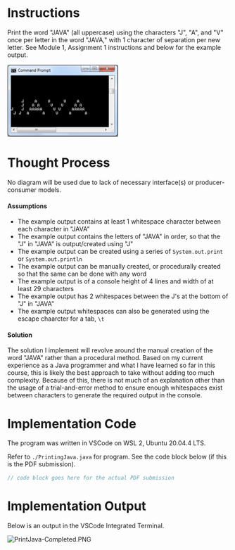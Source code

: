 # Instructions

Print the word "JAVA" (all uppercase) using the characters "J", "A", and "V" once per letter in the word "JAVA," with 1 character of separation per new letter. See Module 1, Assignment 1 instructions and below for the example output.

<img src="./PrintJava.PNG" alt="PrintJava.PNG" width="50%">

# Thought Process
No diagram will be used due to lack of necessary interface(s) or producer-consumer models.

#### Assumptions
- The example output contains at least 1 whitespace character between each character in "JAVA"
- The example output contains the letters of "JAVA" in order, so that the "J" in "JAVA" is output/created using "J"
- The example output can be created using a series of `System.out.print` or `System.out.println`
- The example output can be manually created, or procedurally created so that the same can be done with any word
- The example output is of a console height of 4 lines and width of at least 29 characters
- The example output has 2 whitespaces between the J's at the bottom of "J" in "JAVA"
- The example output whitespaces can also be generated using the escape chaarcter for a tab, `\t`

#### Solution
The solution I implement will revolve around the manual creation of the word "JAVA" rather than a procedural method. Based on my current experience as a Java programmer and what I have learned so far in this course, this is likely the best approach to take without adding too much complexity. Because of this, there is not much of an explanation other than the usage of a trial-and-error method to ensure enough whitespaces exist between characters to generate the required output in the console.

# Implementation Code
The program was written in VSCode on WSL 2, Ubuntu 20.04.4 LTS.

Refer to `./PrintingJava.java` for program. See the code block below (if this is the PDF submission).

```java
// code block goes here for the actual PDF submission
```

# Implementation Output
Below is an output in the VSCode Integrated Terminal.

<img src="./PrintJava-Completed.PNG" alt="PrintJava-Completed.PNG">
